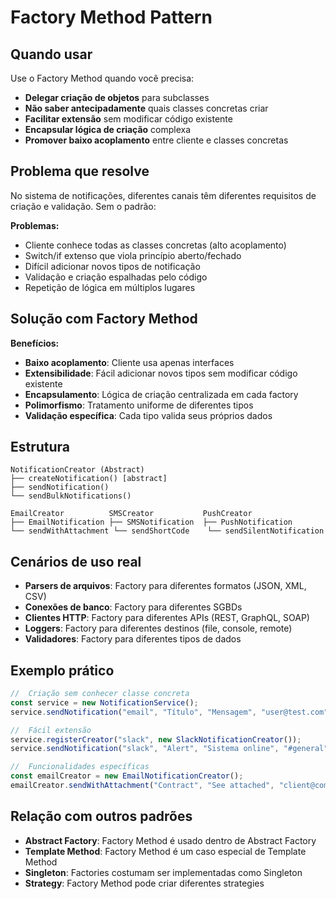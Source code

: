# Factory Method Pattern

##  Quando usar

Use o Factory Method quando você precisa:

- **Delegar criação de objetos** para subclasses
- **Não saber antecipadamente** quais classes concretas criar
- **Facilitar extensão** sem modificar código existente
- **Encapsular lógica de criação** complexa
- **Promover baixo acoplamento** entre cliente e classes concretas

##  Problema que resolve

No sistema de notificações, diferentes canais têm diferentes requisitos de criação e validação. Sem o padrão:

**Problemas:**
- Cliente conhece todas as classes concretas (alto acoplamento)
- Switch/if extenso que viola princípio aberto/fechado
- Difícil adicionar novos tipos de notificação
- Validação e criação espalhadas pelo código
- Repetição de lógica em múltiplos lugares

##  Solução com Factory Method

 **Benefícios:**
- **Baixo acoplamento**: Cliente usa apenas interfaces
- **Extensibilidade**: Fácil adicionar novos tipos sem modificar código existente
- **Encapsulamento**: Lógica de criação centralizada em cada factory
- **Polimorfismo**: Tratamento uniforme de diferentes tipos
- **Validação específica**: Cada tipo valida seus próprios dados

##  Estrutura

```
NotificationCreator (Abstract)
├── createNotification() [abstract]
├── sendNotification()
└── sendBulkNotifications()

EmailCreator          SMSCreator           PushCreator
├── EmailNotification ├── SMSNotification  ├── PushNotification
└── sendWithAttachment └── sendShortCode    └── sendSilentNotification
```

##  Cenários de uso real

- **Parsers de arquivos**: Factory para diferentes formatos (JSON, XML, CSV)
- **Conexões de banco**: Factory para diferentes SGBDs
- **Clientes HTTP**: Factory para diferentes APIs (REST, GraphQL, SOAP)
- **Loggers**: Factory para diferentes destinos (file, console, remote)
- **Validadores**: Factory para diferentes tipos de dados

##  Exemplo prático

```typescript
//  Criação sem conhecer classe concreta
const service = new NotificationService();
service.sendNotification("email", "Título", "Mensagem", "user@test.com");

//  Fácil extensão
service.registerCreator("slack", new SlackNotificationCreator());
service.sendNotification("slack", "Alert", "Sistema online", "#general");

//  Funcionalidades específicas
const emailCreator = new EmailNotificationCreator();
emailCreator.sendWithAttachment("Contract", "See attached", "client@company.com", ["file.pdf"]);
```

##  Relação com outros padrões

- **Abstract Factory**: Factory Method é usado dentro de Abstract Factory
- **Template Method**: Factory Method é um caso especial de Template Method
- **Singleton**: Factories costumam ser implementadas como Singleton
- **Strategy**: Factory Method pode criar diferentes strategies